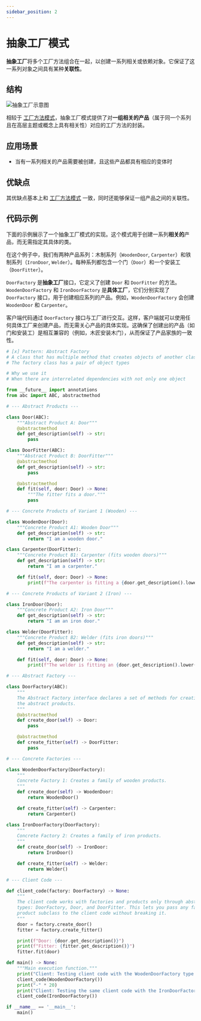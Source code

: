 ```yaml
---
sidebar_position: 2
---
```


# 抽象工厂模式
**抽象工厂**将多个工厂方法组合在一起，以创建一系列相关或依赖对象。它保证了这一系列对象之间具有某种**关联性**。

## 结构

![抽象工厂示意图](https://refactoringguru.cn/images/patterns/diagrams/abstract-factory/structure.png)

相较于 [工厂方法模式](./factory-method.md)，抽象工厂模式提供了对**一组相关的产品**（属于同一个系列且在高层主题或概念上具有相关性）对应的工厂方法的封装。

## 应用场景

- 当有一系列相关的产品需要被创建，且这些产品都具有相应的变体时

## 优缺点
其优缺点基本上和 [工厂方法模式](./factory-method.md) 一致，同时还能够保证一组产品之间的关联性。

## 代码示例

下面的示例展示了一个抽象工厂模式的实现。这个模式用于创建一系列**相关的**产品，而无需指定其具体的类。

在这个例子中，我们有两种产品系列：木制系列（`WoodenDoor`, `Carpenter`）和铁制系列（`IronDoor`, `Welder`）。每种系列都包含一个门（`Door`）和一个安装工（`DoorFitter`）。

`DoorFactory` 是**抽象工厂**接口，它定义了创建 `Door` 和 `DoorFitter` 的方法。`WoodenDoorFactory` 和 `IronDoorFactory` 是**具体工厂**，它们分别实现了 `DoorFactory` 接口，用于创建相应系列的产品。例如，`WoodenDoorFactory` 会创建 `WoodenDoor` 和 `Carpenter`。

客户端代码通过 `DoorFactory` 接口与工厂进行交互。这样，客户端就可以使用任何具体工厂来创建产品，而无需关心产品的具体实现。这确保了创建出的产品（如门和安装工）是相互兼容的（例如，木匠安装木门），从而保证了产品家族的一致性。

```python livecodes console=full
# [x] Pattern: Abstract Factory
# A class that has multiple method that creates objects of another class
# The factory class has a pair of object types

# Why we use it
# When there are interrelated dependencies with not only one object

from __future__ import annotations
from abc import ABC, abstractmethod

# --- Abstract Products ---

class Door(ABC):
    """Abstract Product A: Door"""
    @abstractmethod
    def get_description(self) -> str:
        pass

class DoorFitter(ABC):
    """Abstract Product B: DoorFitter"""
    @abstractmethod
    def get_description(self) -> str:
        pass

    @abstractmethod
    def fit(self, door: Door) -> None:
        """The fitter fits a door."""
        pass

# --- Concrete Products of Variant 1 (Wooden) ---

class WoodenDoor(Door):
    """Concrete Product A1: Wooden Door"""
    def get_description(self) -> str:
        return "I am a wooden door."

class Carpenter(DoorFitter):
    """Concrete Product B1: Carpenter (fits wooden doors)"""
    def get_description(self) -> str:
        return "I am a carpenter."

    def fit(self, door: Door) -> None:
        print(f"The carpenter is fitting a {door.get_description().lower()}")

# --- Concrete Products of Variant 2 (Iron) ---

class IronDoor(Door):
    """Concrete Product A2: Iron Door"""
    def get_description(self) -> str:
        return "I am an iron door."

class Welder(DoorFitter):
    """Concrete Product B2: Welder (fits iron doors)"""
    def get_description(self) -> str:
        return "I am a welder."

    def fit(self, door: Door) -> None:
        print(f"The welder is fitting an {door.get_description().lower()}")

# --- Abstract Factory ---

class DoorFactory(ABC):
    """
    The Abstract Factory interface declares a set of methods for creating each of
    the abstract products.
    """
    @abstractmethod
    def create_door(self) -> Door:
        pass

    @abstractmethod
    def create_fitter(self) -> DoorFitter:
        pass

# --- Concrete Factories ---

class WoodenDoorFactory(DoorFactory):
    """
    Concrete Factory 1: Creates a family of wooden products.
    """
    def create_door(self) -> WoodenDoor:
        return WoodenDoor()

    def create_fitter(self) -> Carpenter:
        return Carpenter()

class IronDoorFactory(DoorFactory):
    """
    Concrete Factory 2: Creates a family of iron products.
    """
    def create_door(self) -> IronDoor:
        return IronDoor()

    def create_fitter(self) -> Welder:
        return Welder()

# --- Client Code ---

def client_code(factory: DoorFactory) -> None:
    """
    The client code works with factories and products only through abstract
    types: DoorFactory, Door, and DoorFitter. This lets you pass any factory or
    product subclass to the client code without breaking it.
    """
    door = factory.create_door()
    fitter = factory.create_fitter()

    print(f"Door: {door.get_description()}")
    print(f"Fitter: {fitter.get_description()}")
    fitter.fit(door)

def main() -> None:
    """Main execution function."""
    print("Client: Testing client code with the WoodenDoorFactory type:")
    client_code(WoodenDoorFactory())
    print("-" * 20)
    print("Client: Testing the same client code with the IronDoorFactory type:")
    client_code(IronDoorFactory())

if __name__ == '__main__':
    main()
```